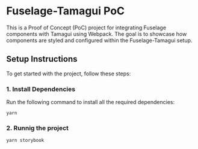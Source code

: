 # Fuselage-Tamagui PoC

This is a Proof of Concept (PoC) project for integrating Fuselage components with Tamagui using Webpack. The goal is to showcase how components are styled and configured within the Fuselage-Tamagui setup.

## Setup Instructions

To get started with the project, follow these steps:

### 1. Install Dependencies

Run the following command to install all the required dependencies:
```
yarn
```
### 2. Runnig the project

``` 
yarn storybook
````
